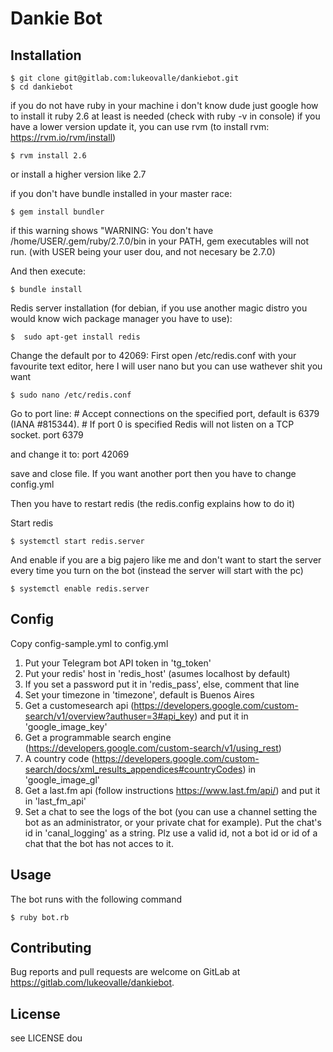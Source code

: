 # Dankie Bot


## Installation


    $ git clone git@gitlab.com:lukeovalle/dankiebot.git
    $ cd dankiebot

if you do not have ruby in your machine i don't know dude just google how to install it
ruby 2.6 at least is needed (check with ruby -v in console)
if you have a lower version update it, you can use rvm (to install rvm: https://rvm.io/rvm/install)
	
	$ rvm install 2.6 

or install a higher version like 2.7

if you don't have bundle installed in your master race: 
	
	$ gem install bundler

if this warning shows "WARNING: You don't have /home/USER/.gem/ruby/2.7.0/bin in your PATH, gem executables will not run. (with USER being your user dou, and not necesary be 2.7.0)


And then execute:

    $ bundle install


Redis server installation (for debian, if you use another magic distro you would know wich package manager you have to use):

	$  sudo apt-get install redis


Change the default por to 42069:
First open /etc/redis.conf with your favourite text editor, here I will user nano but you can use wathever shit you want

	$ sudo nano /etc/redis.conf

Go to port line:
\# Accept connections on the specified port, default is 6379 (IANA #815344).
\# If port 0 is specified Redis will not listen on a TCP socket.
port 6379

and change it to:
port 42069

save and close file.
If you want another port then you have to change config.yml

Then you have to restart redis (the redis.config explains how to do it)


Start redis

	$ systemctl start redis.server


And enable if you are a big pajero like me and don't want to start the server every time you turn on the bot (instead the server will start with the pc)

	$ systemctl enable redis.server


## Config

Copy config-sample.yml to config.yml 
1) Put your Telegram bot API token in 'tg_token'
2) Put your redis' host in 'redis_host' (asumes localhost by default)
3) If you set a password put it in 'redis_pass', else, comment that line
4) Set your timezone in 'timezone', default is Buenos Aires
5) Get a customesearch api (https://developers.google.com/custom-search/v1/overview?authuser=3#api_key) and put it in 'google_image_key'
6) Get a programmable search engine (https://developers.google.com/custom-search/v1/using_rest)
7) A country code (https://developers.google.com/custom-search/docs/xml_results_appendices#countryCodes) in 'google_image_gl'
8) Get a last.fm api (follow instructions https://www.last.fm/api/) and put it in 'last_fm_api'
9) Set a chat to see the logs of the bot (you can use a channel setting the bot as an administrator, or your private chat for example). Put the chat's id in 'canal_logging' as a string. Plz use a valid id, not a bot id or id of a chat that the bot has not acces to it.


## Usage

The bot runs with the following command

    $ ruby bot.rb


## Contributing

Bug reports and pull requests are welcome on GitLab at https://gitlab.com/lukeovalle/dankiebot.


## License

see LICENSE dou
